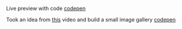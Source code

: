 Live preview with code [codepen](https://codepen.io/shaswat-singh/pen/dymqedL)


Took an idea from [this](https://youtu.be/XZSQyIenYlk?t=175) video and build a small image gallery [codepen](https://codepen.io/shaswat-singh/pen/rNdZZeG)
